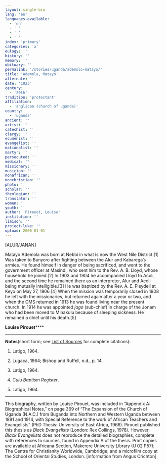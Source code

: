 ```yaml
---
layout: single-bio
lang: 'en'
languages-available:
  - 'en'
  - ' '
  - ' '
  - ' '
index: 'primary'
categories: 'a'
eulogy: ''
history: ''
memory: ''
obituary: ''
permalink: '/stories/uganda/ademolo-matayo/'
title: 'Ademola, Matayo'
alternate: ''
date: '1923'
century:
  - '20th'
tradition: 'protestant'
affiliation:
  - 'anglican (church of uganda)'
country:
  - 'uganda'
ancient: ''
artist: ''
catechist: ''
clergy: ''
ecumenist: ''
evangelist: ''
nationalist: ''
martyr: ''
persecuted: ''
medical: ''
missionary: ''
musician: ''
nonafrican: ''
nonchristian: ''
photo: ''
scholar: ''
theologian: ''
translator: ''
women: ''
youth: ''
author: 'Pirouet, Louise'
institution: ''
liaison: ''
project-luke: ''
upload: 2000-01-01
---
```



[ALUR/JANAN]

Matayo Ademola was born at Nebbi in what is now the West Nile  District.[1] Was taken to Bunyoro after fighting between the Alur and  Kabarega&rsquo;s armies. He found himself in danger of being sacrificed, and went to  the government officer at Masindi, who sent him to the Rev. A. B. Lloyd, whose  household he joined.[2] In 1903 and 1904 he accompanied Lloyd to Acoli, and the  second time he remained there as an interpreter, Alur and Acoli being mutually  intelligible.[3] He was baptized by the Rev. A. E. Pleydell at Keyo on May 27,  1906.[4] When the mission was temporarily closed in 1908 he left with the  missionaries, but returned again after a year or two, and when the CMS returned  in 1913 he was found living near the present church. In 1914 he was appointed *jago* (sub-chief) in charge of the Jonam who had been moved to Minakulu because of  sleeping sickness. He remained a chief until his death.[5]

**Louise Pirouet******

---

**Notes**(short  form; see [List of  Sources](Pirouet_AppendixA_Sources.html) for complete citations):
1. Latigo, 1964.

2. Lugaca, 1964; Bishop and Ruffell, n.d., p. 14.

3. Latigo, 1964.

4. *Gulu Baptism Register*.

5. Latigo, 1964.

---

This biography, written by Louise Pirouet, was included in &ldquo;Appendix A: Biographical Notes,&rdquo;  on page 369 of &ldquo;The Expansion  of the Church of Uganda (N.A.C.) from Buganda into Northern and Western Uganda  between 1891 and 1914, with Special Reference to the work of African Teachers  and Evangelists&rdquo; (PhD Thesis: University of East Africa, 1968). Pirouet  published this thesis as *Black Evangelists* (London: Rex Collings,  1978). However, *Black  Evangelists* does not reproduce the detailed biographies, complete with  references to sources, found in Appendix A of the thesis. Print copies are  available at Africana Section, Makerere University Library (U 02 P57); The Centre for Christianity  Worldwide, Cambridge; and a microfilm copy at the School of Oriental Studies,  London. [information from Angus Crichton]